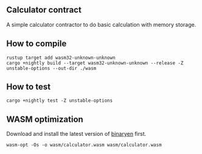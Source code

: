 ## Calculator contract

A simple calculator contractor to do basic calculation with memory storage.


## How to compile

```
rustup target add wasm32-unknown-unknown
cargo +nightly build --target wasm32-unknown-unknown --release -Z unstable-options --out-dir ./wasm
```


## How to test

```
cargo +nightly test -Z unstable-options
```

## WASM optimization

Download and install the latest version of [binaryen](https://github.com/WebAssembly/binaryen) first.

```
wasm-opt -Os -o wasm/calculator.wasm wasm/calculator.wasm
```
